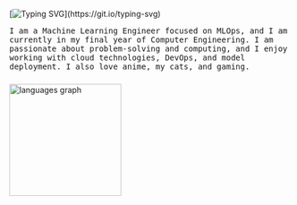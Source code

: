 [![Typing SVG](https://readme-typing-svg.demolab.com?font=Fira+Code&pause=1000&color=F7F7F7&width=435&lines=Hi!+I'm+Mylena.)](https://git.io/typing-svg)

<samp>
I am a Machine Learning Engineer focused on MLOps, and I am currently in my final year of Computer Engineering. I am passionate about problem-solving and computing, and I enjoy working with cloud technologies, DevOps, and model deployment. I also love anime, my cats, and gaming.
</samp>

<br>

###

<div align="left" style="display: flex; gap: 10px; align-items: center;">
  <img src="https://github-readme-stats.vercel.app/api/top-langs?username=mylena13s&locale=en&hide_title=false&layout=compact&card_width=320&langs_count=5&theme=tokyonight&hide_border=true&order=2" height="200" alt="languages graph"   />
</div>

